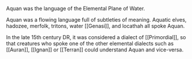 Aquan was the language of the Elemental Plane of Water.

Aquan was a flowing language full of subtleties of meaning. Aquatic elves, hadozee, merfolk, tritons, water [[Genasi]], and locathah all spoke Aquan.

In the late 15th century DR, it was considered a dialect of [[Primordial]], so that creatures who spoke one of the other elemental dialects such as [[Auran]], [[Ignan]] or [[Terran]] could understand Aquan and vice-versa.